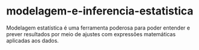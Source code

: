 # modelagem-e-inferencia-estatistica
Modelagem estatística é uma ferramenta poderosa para poder entender e prever resultados por meio de ajustes com expressões matemáticas aplicadas aos dados.
